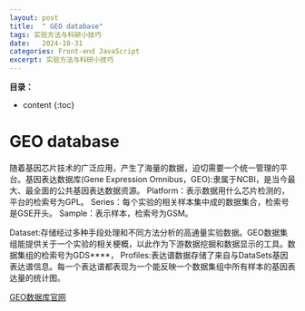 ```yaml
---
layout: post
title:  " GEO database"
tags: 实验方法与科研小技巧
date:   2024-10-31
categories: Front-end JavaScript
excerpt: 实验方法与科研小技巧
---
```


**目录：**

* content
{:toc}

# GEO database

随着基因芯片技术的广泛应用，产生了海量的数据，迫切需要一个统一管理的平台。基因表达数据库(Gene Expression Omnibus，GEO):隶属于NCBI，是当今最大、最全面的公共基因表达数据资源。
Platform：表示数据用什么芯片检测的，平台的检索号为GPL。
Series：每个实验的相关样本集中成的数据集合，检索号是GSE开头。
Sample：表示样本，检索号为GSM。

Dataset:存储经过多种手段处理和不同方法分析的高通量实验数据。GEO数据集组能提供关于一个实验的相关梗概，以此作为下游数据挖掘和数据显示的工具。数据集组的检索号为GDS****，
Profiles:表达谱数据存储了来自与DataSets基因表达谱信息。每一个表达谱都表现为一个能反映一个数据集组中所有样本的基因表达量的统计图。

[GEO数据库官网](https://www.ncbi.nlm.nih.gov/geo/)











